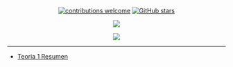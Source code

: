 <div align="center"> 

[![contributions welcome](https://img.shields.io/badge/contributions-welcome-brightgreen.svg?style=flat)](https://github.com/Fabian-Martinez-Rincon/Ingenieria-de-Software-3)
[![GitHub stars](https://img.shields.io/github/stars/Fabian-Martinez-Rincon/Ingenieria-de-Software-3)](https://github.com/Fabian-Martinez-Rincon/Ingenieria-de-Software-3/stargazers/)


<img src="https://readme-typing-svg.demolab.com?font=Fira+Code&size=30&duration=1700&pause=800&color=00ff93&center=true&width=435&lines=🤖 Ingenieria de Software 3"/>

<img src="https://media2.giphy.com/media/v1.Y2lkPTc5MGI3NjExdjM1bWxvdmR1OWxyZGZ4cmFpeGV3dHByd2todG12eDE2aTkzbnB3cCZlcD12MV9pbnRlcm5hbF9naWZfYnlfaWQmY3Q9Zw/lZhymdRsuFDmU/giphy.gif"/></div>

---

- [Teoria 1 Resumen](/documentos/teoria-1.md)